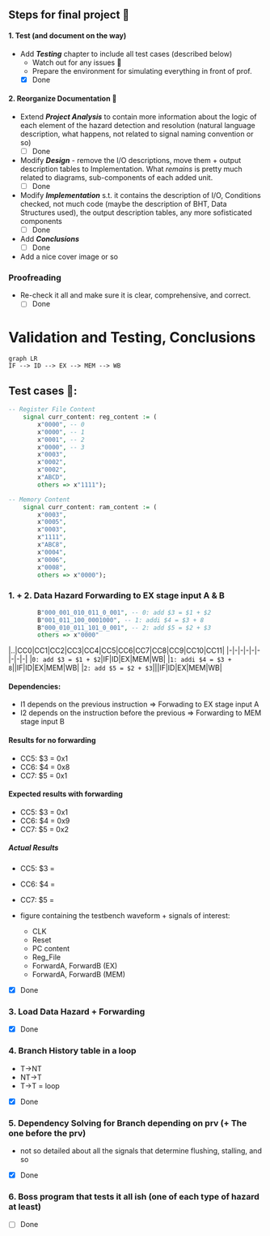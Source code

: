 ## Steps for final project 🥳

#### 1. Test (and document on the way)
- Add ***Testing*** chapter to include all test cases (described below)
	- Watch out for any issues 🙈
	- Prepare the environment for simulating everything in front of prof.
	- [x] Done

#### 2. Reorganize Documentation 📃

- Extend ***Project Analysis*** to contain more information about the logic of each element of the hazard detection and resolution (natural language description, what happens, not related to signal naming convention or so)
	- [ ] Done
- Modify ***Design*** - remove the I/O descriptions, move them + output description tables to Implementation. What *remains* is pretty much related to diagrams, sub-components of each added unit.
	- [ ] Done
- Modify ***Implementation*** s.t. it contains the description of I/O, Conditions checked, not much code (maybe the description of BHT, Data Structures used), the output description tables, any more sofisticated components
	- [ ] Done
- Add ***Conclusions***
	- [ ] Done
- Add a nice cover image or so

### Proofreading
- Re-check it all and make sure it is clear, comprehensive, and correct.
	- [ ] Done

# Validation and Testing, Conclusions

```mermaid
graph LR
IF --> ID --> EX --> MEM --> WB
```

## Test cases 🧪:

```vhdl
-- Register File Content
	signal curr_content: reg_content := (
		x"0000", -- 0
		x"0000", -- 1
		x"0001", -- 2
		x"0000", -- 3
		x"0003",
		x"0002",
		x"0002",
		x"ABCD",
		others => x"1111");

-- Memory Content
    signal curr_content: ram_content := (
        x"0003",
        x"0005", 
        x"0003",
        x"1111",
        x"ABC8",
        x"0004",
        x"0006",
        x"0008", 
        others => x"0000");
```

### 1. + 2. Data Hazard Forwarding to EX stage input A & B

```vhdl
		B"000_001_010_011_0_001", -- 0: add $3 = $1 + $2
		B"001_011_100_0001000", -- 1: addi $4 = $3 + 8
		B"000_010_011_101_0_001", -- 2: add $5 = $2 + $3
		others => x"0000"
```


|..|CC0|CC1|CC2|CC3|CC4|CC5|CC6|CC7|CC8|CC9|CC10|CC11|
|-|-|-|-|-|-|-|-|-|
|`0: add $3 = $1 + $2`|IF|ID|EX|MEM|WB|
|`1: addi $4 = $3 + 8`||IF|ID|EX|MEM|WB|
|`2: add $5 = $2 + $3`|||IF|ID|EX|MEM|WB|

#### Dependencies:
- I1 depends on the previous instruction $\Rightarrow$ Forwading to EX stage input A
- I2 depends on the instruction before the previous $\Rightarrow$ Forwarding to MEM stage input B

#### Results for no forwarding
- CC5: $3 = 0x1
- CC6: $4 = 0x8
- CC7: $5 = 0x1

#### Expected results with forwarding
- CC5: $3 = 0x1
- CC6: $4 = 0x9
- CC7: $5 = 0x2

##### Actual Results
- CC5: $3 = 
- CC6: $4 = 
- CC7: $5 = 

- figure containing the testbench waveform + signals  of interest:
	- CLK
	- Reset
	- PC content
	- Reg_File
	- ForwardA, ForwardB (EX)
	- ForwardA, ForwardB (MEM)

- [x] Done

### 3. Load Data Hazard + Forwarding

- [x] Done

### 4. Branch History table in a loop
- T$\to$NT
- NT$\to$T
- T$\to$T = loop

- [x] Done

### 5. Dependency Solving for Branch depending on prv (+ The one before the prv)
- not so detailed about all the signals that determine flushing, stalling, and so
- [x] Done

### 6. Boss program that tests it all ish (one of each type of hazard at least)

- [ ] Done
